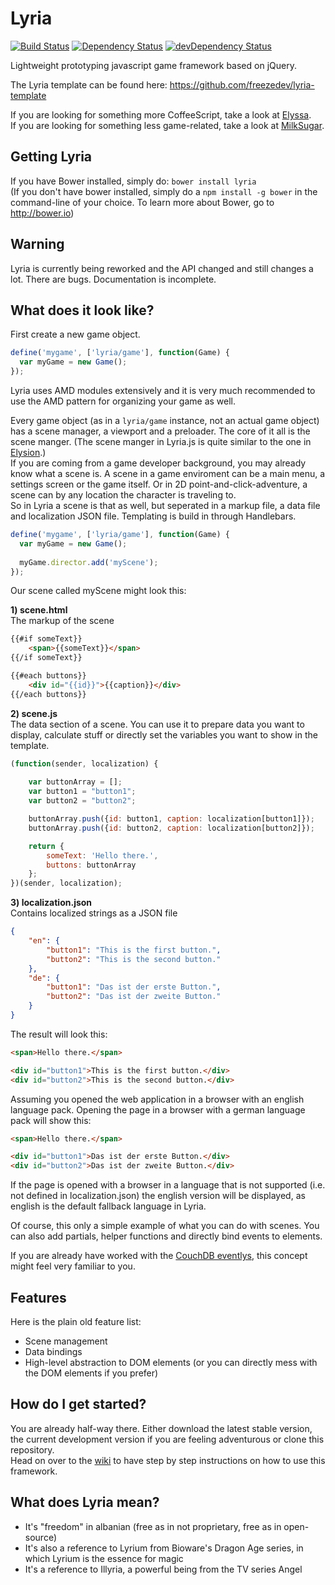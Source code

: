 Lyria
=====
[![Build Status](https://travis-ci.org/freezedev/lyria.png?branch=master)](https://travis-ci.org/freezedev/lyria)
[![Dependency Status](https://david-dm.org/freezedev/lyria.png)](https://david-dm.org/freezedev/lyria)
[![devDependency Status](https://david-dm.org/freezedev/lyria/dev-status.png)](https://david-dm.org/freezedev/lyria#info=devDependencies)

Lightweight prototyping javascript game framework based on jQuery. 

The Lyria template can be found here: https://github.com/freezedev/lyria-template

If you are looking for something more CoffeeScript, take a look at [Elyssa](https://github.com/elysion-powered/elyssa).  
If you are looking for something less game-related, take a look at [MilkSugar](https://github.com/freezedev/milksugar).

Getting Lyria
-------------

If you have Bower installed, simply do:
`bower install lyria`  
(If you don't have bower installed, simply do a `npm install -g bower` in the command-line of your choice. To learn more about Bower, go to http://bower.io)

Warning
-------

Lyria is currently being reworked and the API changed and still changes a lot. There are bugs. Documentation is incomplete.




What does it look like?
-----------------------

First create a new game object.

```javascript
define('mygame', ['lyria/game'], function(Game) {
  var myGame = new Game();
});
```

Lyria uses AMD modules extensively and it is very much recommended to use the AMD pattern for organizing your game as well.

Every game object (as in a `lyria/game` instance, not an actual game object) has a scene manager, a viewport and a preloader. The core of it all is the scene manger. (The scene manger in Lyria.js is quite similar to the one in [Elysion](https://github.com/freezedev/elysion).)  
If you are coming from a game developer background, you may already know what a scene is. A scene in a game enviroment can be a main menu, a settings screen or the game itself. Or in 2D point-and-click-adventure, a scene can by any location the character is traveling to.  
So in Lyria a scene is that as well, but seperated in a markup file, a data file and localization JSON file. Templating is build in through Handlebars.

```javascript
define('mygame', ['lyria/game'], function(Game) {
  var myGame = new Game();
  
  myGame.director.add('myScene');
});
```

Our scene called myScene might look this:  

**1) scene.html**  
The markup of the scene  

```html
{{#if someText}}
	<span>{{someText}}</span>
{{/if someText}}

{{#each buttons}}
	<div id="{{id}}">{{caption}}</div>
{{/each buttons}}
```

**2) scene.js**  
The data section of a scene. You can use it to prepare data you want to display, calculate stuff or directly set the variables you want to show in the template.

```javascript
(function(sender, localization) {
	
	var buttonArray = [];
	var button1 = "button1";
	var button2 = "button2";

	buttonArray.push({id: button1, caption: localization[button1]});
	buttonArray.push({id: button2, caption: localization[button2]});

	return {
		someText: 'Hello there.',
		buttons: buttonArray
	};
})(sender, localization);
```

**3) localization.json**  
Contains localized strings as a JSON file

```json
{
	"en": {
		"button1": "This is the first button.",
		"button2": "This is the second button."
	},
	"de": {
		"button1": "Das ist der erste Button.",
		"button2": "Das ist der zweite Button."
	}
}
```

The result will look this:

```html
<span>Hello there.</span>

<div id="button1">This is the first button.</div>
<div id="button2">This is the second button.</div>
```

Assuming you opened the web application in a browser with an english language pack. Opening the page in a browser with a german language pack will show this:

```html
<span>Hello there.</span>

<div id="button1">Das ist der erste Button.</div>
<div id="button2">Das ist der zweite Button.</div>
```

If the page is opened with a browser in a language that is not supported (i.e. not defined in localization.json) the english version will be displayed, as english is the default fallback language in Lyria.


Of course, this only a simple example of what you can do with scenes. You can also add partials, helper functions and directly bind events to elements.


If you are already have worked with the [CouchDB eventlys](https://github.com/jchris/evently), this concept might feel very familiar to you.

Features
--------

Here is the plain old feature list:

* Scene management
* Data bindings
* High-level abstraction to DOM elements (or you can directly mess with the DOM elements if you prefer)

How do I get started?
---------------------

You are already half-way there. Either download the latest stable version, the current development version if you are feeling adventurous or clone this repository.  
Head on over to the [wiki](https://github.com/freezedev/Lyria.js/wiki) to have step by step instructions on how to use this framework.


What does Lyria mean?
---------------------
* It's "freedom" in albanian (free as in not proprietary, free as in open-source)
* It's also a reference to Lyrium from Bioware's Dragon Age series, in which Lyrium is the essence for magic
* It's a reference to Illyria, a powerful being from the TV series Angel
	
